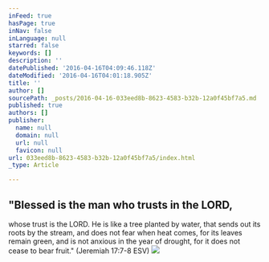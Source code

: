 ```yaml
---
inFeed: true
hasPage: true
inNav: false
inLanguage: null
starred: false
keywords: []
description: ''
datePublished: '2016-04-16T04:09:46.118Z'
dateModified: '2016-04-16T04:01:18.905Z'
title: ''
author: []
sourcePath: _posts/2016-04-16-033eed8b-8623-4583-b32b-12a0f45bf7a5.md
published: true
authors: []
publisher:
  name: null
  domain: null
  url: null
  favicon: null
url: 033eed8b-8623-4583-b32b-12a0f45bf7a5/index.html
_type: Article

---
```

## "Blessed is the man who trusts in the LORD,
whose trust is the LORD.
He is like a tree planted by water,
that sends out its roots by the stream,
and does not fear when heat comes,
for its leaves remain green,
and is not anxious in the year of drought,
for it does not cease to bear fruit."
(Jeremiah 17:7-8 ESV)
![](https://the-grid-user-content.s3-us-west-2.amazonaws.com/131d373a-b3f5-436d-81a6-a360cddff154.jpg)